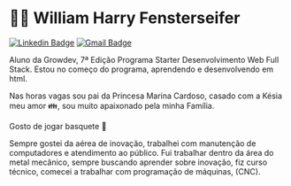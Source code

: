 # :man_technologist: William Harry Fensterseifer

[![Linkedin Badge](https://img.shields.io/badge/-LinkedIn-blue?style=for-the-badge&logo=Linkedin&logoColor=white&link=https://www.linkedin.com/in/william-fensterseifer-467170198/)](https://www.linkedin.com/in/william-fensterseifer-467170198/)
[![Gmail Badge](https://img.shields.io/badge/-Gmail-c14438?style=for-the-badge&logo=Gmail&logoColor=white&link=mailto:will.fenster@gmail.com)](mailto:will.fenster@gmail.com)

 <n> Aluno da Growdev, 7ª Edição Programa Starter Desenvolvimento Web Full Stack.
Estou no começo do programa, aprendendo e desenvolvendo em html.

Nas horas vagas sou pai da Princesa Marina Cardoso, casado com a Késia meu amor 👪, sou muito apaixonado pela minha Família.

Gosto de jogar basquete 🏀

Sempre gostei da aérea de inovação, trabalhei com manutenção de computadores e atendimento ao público. Fui trabalhar dentro da área do metal mecânico, sempre buscando aprender sobre inovação, fiz curso técnico, comecei a trabalhar com programação de máquinas, (CNC).

<!--
**WillFens/WillFens** is a ✨ _special_ ✨ repository because its `README.md` (this file) appears on your GitHub profile.

Here are some ideas to get you started:

- 🔭 I’m currently working on 
- 🌱 I’m currently learning ...
- 👯 I’m looking to collaborate on ...
- 🤔 I’m looking for help with ...
- 💬 Ask me about ...
- 📫 How to reach me: ...
- 😄 Pronouns: ...
- ⚡ Fun fact: ...
-->
